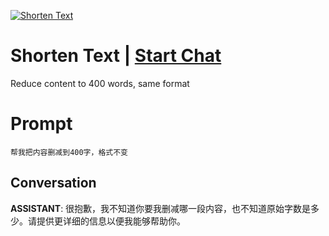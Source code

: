
[![Shorten Text](https://flow-prompt-covers.s3.us-west-1.amazonaws.com/icon/vintage/vint_10.png)](https://gptcall.net/chat.html?data=%7B%22contact%22%3A%7B%22id%22%3A%22vL_Pz5xKkhSCEDnWqxjNq%22%2C%22flow%22%3Atrue%7D%7D)
# Shorten Text | [Start Chat](https://gptcall.net/chat.html?data=%7B%22contact%22%3A%7B%22id%22%3A%22vL_Pz5xKkhSCEDnWqxjNq%22%2C%22flow%22%3Atrue%7D%7D)
Reduce content to 400 words, same format

# Prompt

```
帮我把内容删减到400字，格式不变
```

## Conversation

**ASSISTANT**: 很抱歉，我不知道你要我删减哪一段内容，也不知道原始字数是多少。请提供更详细的信息以便我能够帮助你。


